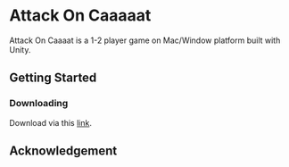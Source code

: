 # Attack On Caaaaat
Attack On Caaaat is a 1-2 player game on Mac/Window platform built with Unity.

## Getting Started
### Downloading

Download via this [link](https://drive.google.com/file/d/1qlinQ97n3D2Ah1w_CJiWSfXXiV68Tvwv/view?usp=sharing).


## Acknowledgement



